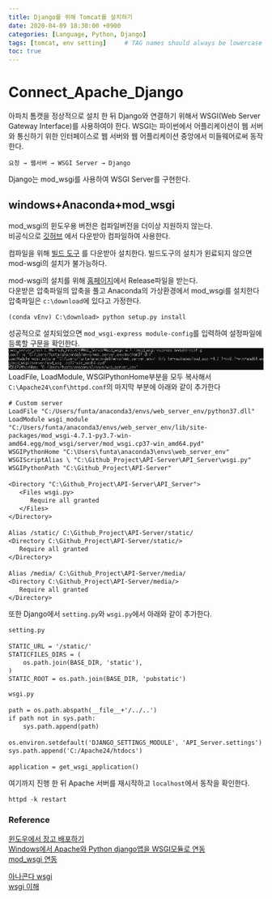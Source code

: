 ```yaml
---
title: Django를 위해 Tomcat를 설치하기
date: 2020-04-09 18:30:00 +0900
categories: [Language, Python, Django]
tags: [tomcat, env setting]     # TAG names should always be lowercase
toc: true
---
```


# Connect_Apache_Django
아파치 톰캣을 정상적으로 설치 한 뒤 Django와 연결하기 위해서 WSGI(Web Server Gateway Interface)를 사용하여야 한다.
WSGI는 파이썬에서 어플리케이션이 웹 서버와 통신하기 위한 인터페이스로 웹 서버와 웹 어플리케이션 중앙에서 미들웨어로써 동작한다.  
```
요청 → 웹서버 → WSGI Server → Django
```
Django는 mod_wsgi를 사용하여 WSGI Server를 구현한다.


## windows+Anaconda+mod_wsgi
mod_wsgi의 윈도우용 버전은 컴파일버전을 더이상 지원하지 않는다.  
비공식으로 [깃허브](https://github.com/GrahamDumpleton/mod_wsgi/blob/develop/win32/README.rst)
에서 다운받아 컴파일하여 사용한다.

컴파일을 위해 [빌드 도구](https://visualstudio.microsoft.com/ko/visual-cpp-build-tools/)
를 다운받아 설치한다. 빌드도구의 설치가 왼료되지 않으면 mod-wsgi의 설치가 불가능하다.

mod-wsgi의 설치를 위해 [홈페이지](https://pypi.org/project/mod-wsgi/)에서 Release파일을 받는다.  
다운받은 압축파일의 압축을 풀고 Anaconda의 가상환경에서 mod_wsgi를 설치한다
압축파일은 ```c:\download```에 있다고 가정한다. 
```
(conda vEnv) C:\download> python setup.py install
```
성공적으로 설치되었으면 ```mod_wsgi-express module-config```를 입력하여 설정파일에 등록할 구문을 확인한다.  
![config](/assets/img/20-04-09_mod_wsgi_config.png)  
LoadFile, LoadModule, WSGIPythonHome부분을 모두 복사해서 ```C:\Apache24\conf\httpd.conf```의 마지막 부분에 아래와 같이 추가한다
```
# Custom server
LoadFile "C:/Users/funta/anaconda3/envs/web_server_env/python37.dll"
LoadModule wsgi_module "C:/Users/funta/anaconda3/envs/web_server_env/lib/site-packages/mod_wsgi-4.7.1-py3.7-win-amd64.egg/mod_wsgi/server/mod_wsgi.cp37-win_amd64.pyd"
WSGIPythonHome "C:\Users\funta\anaconda3\envs\web_server_env"
WSGIScriptAlias \ "C:\Github_Project\API-Server\API_Server\wsgi.py"
WSGIPythonPath "C:\Github_Project\API-Server"

<Directory "C:\Github_Project\API-Server\API_Server">
   <Files wsgi.py>
      Require all granted
   </Files>
</Directory>

Alias /static/ C:\Github_Project\API-Server/static/
<Directory C:\Github_Project\API-Server/static/>
   Require all granted
</Directory>

Alias /media/ C:\Github_Project\API-Server/media/
<Directory C:\Github_Project\API-Server/media/>
   Require all granted
</Directory>
```

또한 Django에서 ```setting.py```와 ```wsgi.py```에서 아래와 같이 추가한다.
```
setting.py

STATIC_URL = '/static/'
STATICFILES_DIRS = (
    os.path.join(BASE_DIR, 'static'),
)
STATIC_ROOT = os.path.join(BASE_DIR, 'pubstatic')
```
```
wsgi.py

path = os.path.abspath(__file__+'/../..')
if path not in sys.path:
    sys.path.append(path)

os.environ.setdefault('DJANGO_SETTINGS_MODULE', 'API_Server.settings')
sys.path.append('C:/Apache24/htdocs')

application = get_wsgi_application()
```

여기까지 진행 한 뒤 Apache 서버를 재시작하고 ```localhost```에서 동작을 확인한다.
```
httpd -k restart
```

### Reference
[윈도우에서 장고 배포하기](http://orashelter.tistory.com/55)  
[Windows에서 Apache와 Python django앱을 WSGI모듈로 연동](https://gist.github.com/cr3ux53c/ad7fab5b09c2c80239c403c18b043f9b)  
[mod_wsgi 연동](https://opentutorials.org/course/3647/25080)

[아나콘다 wsgi](https://idlecomputer.tistory.com/7)  
[wsgi 이해](https://brownbears.tistory.com/350)
